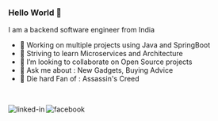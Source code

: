 ### Hello World 👋
I am a backend software engineer from India
- 🔭 Working on multiple projects using Java and SpringBoot
- 🌱 Striving to learn Microservices and Architecture
- 👯 I’m looking to collaborate on Open Source projects
- 💬 Ask me about : New Gadgets, Buying Advice
- 💙 Die hard Fan of : Assassin's Creed
<br>

[<img align="left" alt="linked-in" src="https://img.shields.io/badge/linkedin-%230077B5.svg?&style=for-the-badge&logo=linkedin&logoColor=white" />](https://www.linkedin.com/in/anuragjanbandhu/)
[<img align="left" alt="facebook" src="https://img.shields.io/badge/facebook-%231877F2.svg?&style=for-the-badge&logo=facebook&logoColor=white" />](https://www.facebook.com/anuragscreed/)


<br>
<br>
